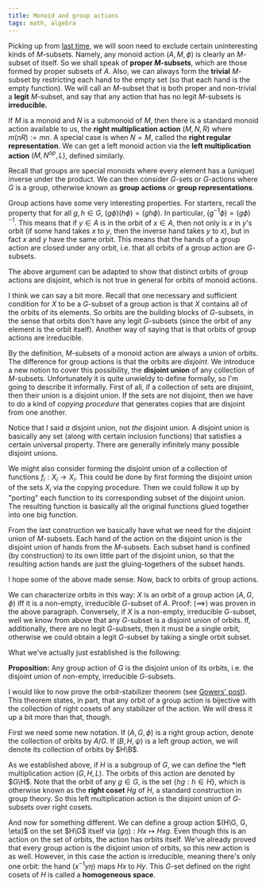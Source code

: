 ```yaml
---
title: Monoid and group actions
tags: math, algebra
---
```


Picking up from [last time](2013-11-02-monoid-actions.html), we will soon need to exclude certain uninteresting kinds of $M$-subsets. Namely, any monoid action $(A, M, \phi)$ is clearly an $M$-subset of itself. So we shall speak of **proper $M$-subsets**, which are those formed by proper subsets of $A$. Also, we can always form the **trivial** $M$-subset by restricting each hand to the empty set (so that each hand is the empty function). We will call an $M$-subset that is both proper and non-trivial a **legit** $M$-subset, and say that any action that has no legit $M$-subsets is **irreducible.**

If $M$ is a monoid and $N$ is a submonoid of $M$, then there is a standard monoid action available to us, the **right multiplication action** $(M, N, R)$ where $m(nR) := mn$. A special case is when $N = M$, called the **right regular representation**. We can get a left monoid action via the **left multiplication action** $(M, N^{op}, L)$, defined similarly.

Recall that groups are special monoids where every element has a (unique) inverse under the product. We can then consider $G$-sets or $G$-actions where $G$ is a group, otherwise known as **group actions** or **group representations**.

Group actions have some very interesting properties. For starters, recall the property that for all $g, h \in G$, $(g \phi) (h \phi) = (gh \phi)$. In particular, $(g^{-1} \phi) = (g \phi)^{-1}$. This means that if $y \in A$ is in the orbit of $x \in A$, then not only is $x$ in $y$'s orbit (if some hand takes $x$ to $y$, then the inverse hand takes $y$ to $x$), but in fact $x$ and $y$ have the same orbit. This means that the hands of a group action are closed under any orbit, i.e. that all orbits of a group action are $G$-subsets.

The above argument can be adapted to show that distinct orbits of group actions are disjoint, which is not true in general for orbits of monoid actions.

I think we can say a bit more. Recall that one necessary and sufficient condition for $X$ to be a $G$-subset of a group action is that $X$ contains all of the orbits of its elements. So orbits are the building blocks of $G$-subsets, in the sense that orbits don't have any legit $G$-subsets (since the orbit of any element is the orbit itself). Another way of saying that is that orbits of group actions are irreducible.

By the definition, $M$-subsets of a monoid action are always a union of orbits. The difference for group actions is that the orbits are *disjoint*. We introduce a new notion to cover this possibility, the **disjoint union** of any collection of $M$-subsets. Unfortunately it is quite unwieldy to define formally, so I'm going to describe it informally. First of all, if a collection of sets are disjoint, then their union is a disjoint union. If the sets are not disjoint, then we have to do a kind of *copying procedure* that generates copies that are disjoint from one another. 

Notice that I said *a* disjoint union, not *the* disjoint union. A disjoint union is basically any set (along with certain inclusion functions) that satisfies a certain universal property. There are generally infinitely many possible disjoint unions.

We might also consider forming the disjoint union of a collection of functions $f_i: X_i \to X_i$. This could be done by first forming the disjoint union of the sets $X_i$ via the copying procedure. Then we could follow it up by "porting" each function to its corresponding subset of the disjoint union. The resulting function is basically all the original functions glued together into one big function.

From the last construction we basically have what we need for the disjoint union of $M$-subsets. Each hand of the action on the disjoint union is the disjoint union of hands from the $M$-subsets. Each subset hand is confined (by construction) to its own little part of the disjoint union, so that the resulting action hands are just the gluing-togethers of the subset hands.

I hope some of the above made sense. Now, back to orbits of group actions.

We can characterize orbits in this way: $X$ is an orbit of a group action $(A, G, \phi)$ iff it is a non-empty, irreducible $G$-subset of $A$. Proof: $(\implies)$ was proven in the above paragraph. Conversely, if $X$ is a non-empty, irreducible $G$-subset, well we know from above that any $G$-subset is a disjoint union of orbits. If, additionally, there are no legit $G$-subsets, then it must be a single orbit, otherwise we could obtain a legit $G$-subset by taking a single orbit subset.

What we've actually just established is the following:

**Proposition:** Any group action of $G$ is the disjoint union of its orbits, i.e. the disjoint union of non-empty, irreducible $G$-subsets.

I would like to now prove the orbit-stabilizer theorem (see [Gowers' post](http://gowers.wordpress.com/2011/11/09/group-actions-ii-the-orbit-stabilizer-theorem/)). This theorem states, in part, that any orbit of a group action is bijective with the collection of right cosets of any stabilizer of the action. We will dress it up a bit more than that, though.

First we need some new notation. If $(A, G, \phi)$ is a right group action, denote the collection of orbits by $A/G$. If $(B, H, \psi)$ is a left group action, we will denote its collection of orbits by $H\B$.

As we established above, if $H$ is a subgroup of $G$, we can define the *left multiplication action $(G, H, L)$. The orbits of this action are denoted by $G\H$. Note that the orbit of any $g \in G$, is the set $\{hg : h \in H\}$, which is otherwise known as the **right coset** $Hg$ of $H$, a standard construction in group theory. So this left multiplication action is the disjoint union of $G$-subsets over right cosets.

And now for something different. We can define a group action $(H\G, G, \eta)$ on the set $H\G$ itself via $(g \eta): Hx \mapsto Hxg$. Even though this is an action on the set of orbits, the action has orbits itself. We've already proved that every group action is the disjoint union of orbits, so this new action is as well. However, in this case the action is irreducible, meaning there's only one orbit: the hand $(x^{-1}y \eta)$ maps $Hx$ to $Hy$. This $G$-set defined on the right cosets of $H$ is called a **homogeneous space**.

